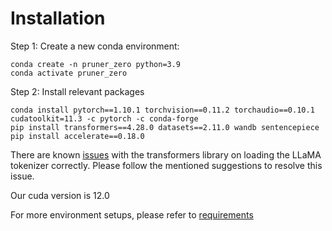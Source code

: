 # Installation 

Step 1: Create a new conda environment:
```
conda create -n pruner_zero python=3.9
conda activate pruner_zero
```

Step 2: Install relevant packages

```
conda install pytorch==1.10.1 torchvision==0.11.2 torchaudio==0.10.1 cudatoolkit=11.3 -c pytorch -c conda-forge
pip install transformers==4.28.0 datasets==2.11.0 wandb sentencepiece
pip install accelerate==0.18.0
```
There are known [issues](https://github.com/huggingface/transformers/issues/22222) with the transformers library on loading the LLaMA tokenizer correctly. Please follow the mentioned suggestions to resolve this issue.

Our cuda version is 12.0 

For more environment setups, please refer to [requirements](requirements.txt)